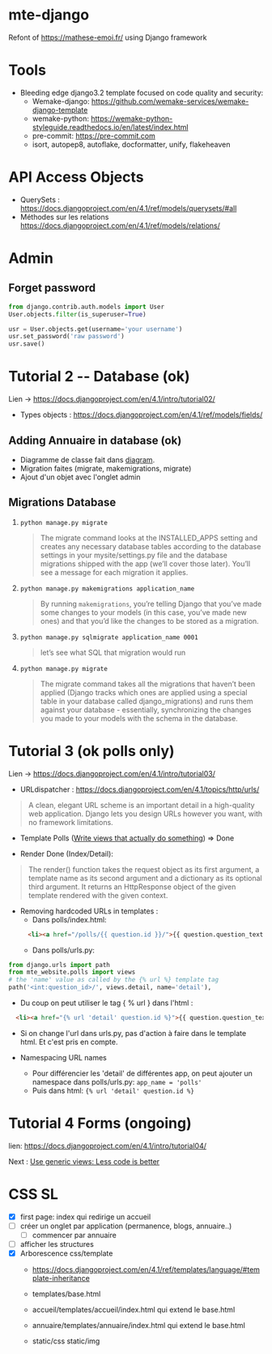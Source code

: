 # mte-django
Refont of https://mathese-emoi.fr/ using Django framework

# Tools

- Bleeding edge django3.2 template focused on code quality and security:
    - Wemake-django: https://github.com/wemake-services/wemake-django-template
    - wemake-python: https://wemake-python-styleguide.readthedocs.io/en/latest/index.html
    - pre-commit: https://pre-commit.com
    - isort, autopep8, autoflake, docformatter, unify, flakeheaven

# API Access Objects

- QuerySets : https://docs.djangoproject.com/en/4.1/ref/models/querysets/#all
- Méthodes sur les relations https://docs.djangoproject.com/en/4.1/ref/models/relations/

# Admin

## Forget password
```python
from django.contrib.auth.models import User
User.objects.filter(is_superuser=True)

usr = User.objects.get(username='your username')
usr.set_password('raw password')
usr.save()
```

# Tutorial 2 -- Database (ok)
Lien -> https://docs.djangoproject.com/en/4.1/intro/tutorial02/

- Types objects : https://docs.djangoproject.com/en/4.1/ref/models/fields/

## Adding Annuaire in database (ok)

- Diagramme de classe fait dans [diagram](./diagrams).
- Migration faites (migrate, makemigrations, migrate)
- Ajout d'un objet avec l'onglet admin

## Migrations Database

1. `python manage.py migrate`
    > The migrate command looks at the INSTALLED_APPS setting and creates any necessary database tables according
    > to the database settings in your mysite/settings.py file and the database migrations shipped with the app
    > (we’ll cover those later). You’ll see a message for each migration it applies.

2. `python manage.py makemigrations application_name`
   > By running `makemigrations`, you’re telling Django that you’ve made some changes to your models
   > (in this case, you’ve made new ones) and that you’d like the changes to be stored as a migration.

3. `python manage.py sqlmigrate application_name 0001`
   > let’s see what SQL that migration would run

4. `python manage.py migrate`
   > The migrate command takes all the migrations that haven’t been applied
   > (Django tracks which ones are applied using a special table in your database called django_migrations)
   > and runs them against your database - essentially, synchronizing the changes you made to your models
   > with the schema in the database.

# Tutorial 3 (ok polls only)
Lien -> https://docs.djangoproject.com/en/4.1/intro/tutorial03/

- URLdispatcher : https://docs.djangoproject.com/en/4.1/topics/http/urls/
> A clean, elegant URL scheme is an important detail in a high-quality web application.
> Django lets you design URLs however you want, with no framework limitations.

- Template Polls ([Write views that actually do something](#write-views-that-actually-do-something)) => Done

- Render Done (Index/Detail):
> The render() function takes the request object as its first argument, a template name as its second argument and a
> dictionary as its optional third argument. It returns an HttpResponse object of the given template rendered with the given context.

- Removing hardcoded URLs in templates :
  - Dans polls/index.html:
  ```html
    <li><a href="/polls/{{ question.id }}/">{{ question.question_text }}</a></li>
  ```
  - Dans polls/urls.py:
```python
from django.urls import path
from mte_website.polls import views
# the 'name' value as called by the {% url %} template tag
path('<int:question_id>/', views.detail, name='detail'),
```
  - Du coup on peut utiliser le tag { % url } dans l'html :
  ```html
    <li><a href="{% url 'detail' question.id %}">{{ question.question_text }}</a></li>
  ```
  - Si on change l'url dans urls.py, pas d'action à faire dans le template html. Et c'est pris en compte.

- Namespacing URL names
  - Pour différencier les 'detail' de différentes app, on peut ajouter un namespace dans polls/urls.py:
  `app_name = 'polls'`
  - Puis dans html:
  `{% url 'detail' question.id %}`

# Tutorial 4 Forms (ongoing)
lien: https://docs.djangoproject.com/en/4.1/intro/tutorial04/

Next : [Use generic views: Less code is better](https://docs.djangoproject.com/en/4.1/intro/tutorial04/#use-generic-views-less-code-is-better)

# CSS SL

- [x] first page: index qui redirige un accueil
- [ ] créer un onglet par application (permanence, blogs, annuaire..)
  - [ ] commencer par annuaire
- [ ] afficher les structures
- [x] Arborescence css/template
  - https://docs.djangoproject.com/en/4.1/ref/templates/language/#template-inheritance

  - templates/base.html
  - accueil/templates/accueil/index.html qui extend le base.html
  - annuaire/templates/annuaire/index.html qui extend le base.html

  - static/css static/img
    